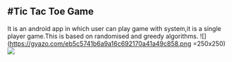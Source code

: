 #Tic Tac Toe Game
---
It is an android app in which user can play game with system,it is a single player game.This is based on randomised and greedy algorithms. 
![](https://gyazo.com/eb5c5741b6a9a16c692170a41a49c858.png =250x250)
![](/images/logo.png)

